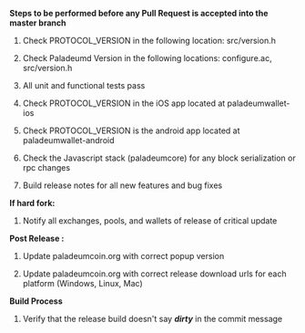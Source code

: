 **Steps to be performed before any Pull Request is accepted into the master branch**

  1. Check PROTOCOL_VERSION in the following location: src/version.h

  2. Check Paladeumd Version in the following locations: configure.ac, src/version.h

  3. All unit and functional tests pass

  4. Check PROTOCOL_VERSION in the iOS app located at paladeumwallet-ios

  5. Check PROTOCOL_VERSION is the android app located at paladeumwallet-android

  6. Check the Javascript stack (paladeumcore) for any block serialization or rpc changes
  
  7. Build release notes for all new features and bug fixes

**If hard fork:**

  1. Notify all exchanges, pools, and wallets of release of critical update

**Post Release :**

  1. Update paladeumcoin.org with correct popup version
  
  2. Update paladeumcoin.org with correct release download urls for each platform (Windows, Linux, Mac)

**Build Process**

  1. Verify that the release build doesn't say ***dirty*** in the commit message


